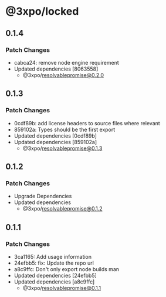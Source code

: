 # @3xpo/locked

## 0.1.4

### Patch Changes

- cabca24: remove node engine requirement
- Updated dependencies [8063558]
  - @3xpo/resolvablepromise@0.2.0

## 0.1.3

### Patch Changes

- 0cdf89b: add license headers to source files where relevant
- 859102a: Types should be the first export
- Updated dependencies [0cdf89b]
- Updated dependencies [859102a]
  - @3xpo/resolvablepromise@0.1.3

## 0.1.2

### Patch Changes

- Upgrade Dependencies
- Updated dependencies
  - @3xpo/resolvablepromise@0.1.2

## 0.1.1

### Patch Changes

- 3ca1165: Add usage information
- 24efbb5: fix: Update the repo url
- a8c9ffc: Don't only export node builds man
- Updated dependencies [24efbb5]
- Updated dependencies [a8c9ffc]
  - @3xpo/resolvablepromise@0.1.1
